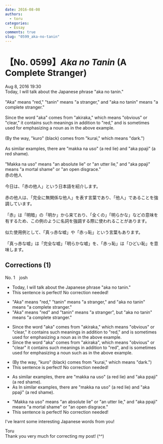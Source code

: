 ```yaml
---
date: 2016-08-08
authors:
  - toru
categories:
  - Essay
comments: true
slug: "0599_aka-no-tanin"
---
```


# 【No. 0599】<strong><em>Aka no Tanin</strong></em> (A Complete Stranger)
<div class="date">Aug 8, 2016 19:30</div>
<div id="post"><div id="body_show_ori">
Today, I will talk about the Japanese phrase "aka no tanin."<br/><br/>"Aka" means "red," "tanin" means "a stranger," and "aka no tanin" means "a complete stranger."<br/><br/>Since the word "aka" comes from "akiraka," which means "obvious" or "clear," it contains such meanings in addition to "red," and is sometimes used for emphasizing a noun as in the above example.<br/><br/>(By the way, "kuro" (black) comes from "kurai," which means "dark.")<br/><br/>As similar examples, there are "makka na uso" (a red lie) and "aka ppaji" (a red shame).<br/><br/>"Makka na uso" means "an absolute lie" or "an utter lie," and "aka ppaji" means "a mortal shame" or "an open disgrace."
</div></div>

<!-- more -->

<div id="post_ja"><div id="body_show_mo">
赤の他人<br/><br/>今日は、「赤の他人」という日本語を紹介します。<br/><br/>赤の他人は、「完全に無関係な他人」を表す言葉であり、「他人」であることを強調しています。<br/><br/>「赤」は「明暗」の「明か」から来ており、「全くの」「明らかな」などの意味を有するため、この例のように名詞を強調する際に使われることがあります。<br/><br/>似た使用例として、「真っ赤な嘘」や「赤っ恥」という言葉もあります。<br/><br/>「真っ赤な嘘」は「完全な嘘」「明らかな嘘」を、「赤っ恥」は「ひどい恥」を意味します。
</div></div>

## Corrections (1)
<div id="block"><div class="first_name"> No. 1　<span class="just_name">josh</span></div><div id="block2">
<ul class="correction_field">
<li class="incorrect">Today, I will talk about the Japanese phrase "aka no tanin."</li>
<li class="corrected perfect">This sentence is perfect! No correction needed!</li>
</ul>
<ul class="correction_field">
<li class="incorrect">"Aka" means "red," "tanin" means "a stranger," and "aka no tanin" means "a complete stranger."</li>
<li class="corrected correct">
"Aka" means "red"<span class="f_red"> </span><span class="f_blue">and </span>"tanin" means "a stranger"<span class="f_red">,</span> <span class="f_blue">but</span> "aka no tanin" means "a complete stranger."
</li>
</ul>
<ul class="correction_field">
<li class="incorrect">Since the word "aka" comes from "akiraka," which means "obvious" or "clear," it contains such meanings in addition to "red," and is sometimes used for emphasizing a noun as in the above example.</li>
<li class="corrected correct">
Since the word "aka" comes from "akiraka"<span class="f_red">,</span> which means "obvious" or "clear" <span class="sline">it contains such meanings</span> in addition to "red"<span class="f_red">,</span> and is sometimes used for emphasizing a noun <span class="f_blue">such </span>as in the above example.
</li>
</ul>
<ul class="correction_field">
<li class="incorrect">(By the way, "kuro" (black) comes from "kurai," which means "dark.")</li>
<li class="corrected perfect">This sentence is perfect! No correction needed!</li>
</ul>
<ul class="correction_field">
<li class="incorrect">As similar examples, there are "makka na uso" (a red lie) and "aka ppaji" (a red shame).</li>
<li class="corrected correct">
<span class="sline">As</span><span class="f_blue"> In</span> similar examples, there are "makka na uso" (a red lie) and "aka ppaji" (a red shame).
</li>
</ul>
<ul class="correction_field">
<li class="incorrect">"Makka na uso" means "an absolute lie" or "an utter lie," and "aka ppaji" means "a mortal shame" or "an open disgrace."</li>
<li class="corrected perfect">This sentence is perfect! No correction needed!</li>
</ul>
<p class="comment_small">
 I've learnt some interesting Japanese words from you!
</p>

</div><div class="name"><span class="just_name">Toru</span><br>
Thank you very much for correcting my post! (^^)
</div>
</div>
